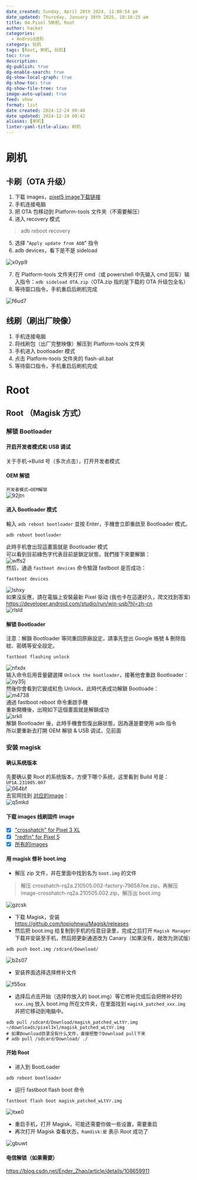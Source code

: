```yaml
---
date_created: Sunday, April 28th 2024, 11:08:54 pm
date_updated: Thursday, January 30th 2025, 10:18:25 am
title: 04.Pixel 5刷机、Root
author: hacket
categories:
  - Android进阶
category: 玩机
tags: [Root, 刷机, 玩机]
toc: true
description: 
dg-publish: true
dg-enable-search: true
dg-show-local-graph: true
dg-show-toc: true
dg-show-file-tree: true
image-auto-upload: true
feed: show
format: list
date created: 2024-12-24 00:40
date updated: 2024-12-24 00:42
aliases: [刷机]
linter-yaml-title-alias: 刷机
---
```


# 刷机

## 卡刷（OTA 升级）

1. 下载 images，[pixel5 image下载链接](https://developers.google.cn/android/images#redfin)
2. 手机连接电脑
3. 把 OTA 包移动到 Platform-tools 文件夹（不需要解压）
4. 进入 recovery 模式

> adb reboot recovery

5. 选择 "`Apply update from ADB`" 指令
6. adb devices，看下是不是 sideload

![x0yp9](https://raw.githubusercontent.com/hacket/ObsidianOSS/master/obsidian/x0yp9.png)

7. 在 Platform-tools 文件夹打开 cmd（或 powershell 中先输入 cmd 回车）输入指令：`adb sideload OTA.zip`（OTA.zip 指的是下载的 OTA 升级包全名）
8. 等待窗口指令，手机重启后刷机完成

![f6ud7](https://raw.githubusercontent.com/hacket/ObsidianOSS/master/obsidian/f6ud7.png)

## 线刷（刷出厂映像）

1. 手机连接电脑
2. 将线刷包（出厂完整映像）解压到 Platform-tools 文件夹
3. 手机进入 bootloader 模式
4. 点击 Platform-tools 文件夹的 flash-all.bat
5. 等待窗口指令，手机重启后刷机完成

# Root

## Root （Magisk 方式）

### 解锁 Bootloader

#### 开启开发者模式和 USB 调试

关于手机→Build 号（多次点击），打开开发者模式

#### OEM 解锁

`开发者模式→OEM解锁`<br>![92jtn](https://raw.githubusercontent.com/hacket/ObsidianOSS/master/obsidian/92jtn.png)

#### 进入 Bootloader 模式

輸入 `adb reboot bootloader` 並按 Enter，手機會立即重啟至 Bootloader 模式。

```shell
adb reboot bootloader
```

此時手机會出现這畫面就是 Bootloader 模式<br>可以看到目前綠色字代表目前是鎖定狀態，我們接下來要解鎖：<br>![wffs2](https://raw.githubusercontent.com/hacket/ObsidianOSS/master/obsidian/wffs2.jpg)<br>然后，通過 `fastboot devices` 命令驗證 fastboot 是否成功：

```shell
fastboot devices
```

![lshxy](https://raw.githubusercontent.com/hacket/ObsidianOSS/master/obsidian/lshxy.png)<br>如果沒反應，請在電腦上安裝最新 Pixel 驱动 (我也卡在這邊好久，爬文找到答案)<br><https://developer.android.com/studio/run/win-usb?hl=zh-cn><br>![rlsld](https://raw.githubusercontent.com/hacket/ObsidianOSS/master/obsidian/rlsld.png)

#### 解锁 Bootloader

注意：解鎖 Bootloader 等同重回原廠設定，請事先登出 Google 帳號 & 刪除指紋、密碼等安全設定。

```shell
fastboot flashing unlock
```

![nfxdx](https://raw.githubusercontent.com/hacket/ObsidianOSS/master/obsidian/nfxdx.jpg)<br>输入命令后用音量鍵選擇 `Unlock the bootloader`，接著他會重啟 Bootloader：<br>![oy35j](https://raw.githubusercontent.com/hacket/ObsidianOSS/master/obsidian/oy35j.jpg)<br>然後你會看到它變成紅色 Unlock，此時代表成功解鎖 Bootloade：<br>![m4738](https://raw.githubusercontent.com/hacket/ObsidianOSS/master/obsidian/m4738.jpg)<br>通過 fastboot reboot 命令重啟手機<br>重新開機後，出現如下這個畫面就是解鎖成功<br>![srkll](https://raw.githubusercontent.com/hacket/ObsidianOSS/master/obsidian/srkll.jpg)<br>解鎖 Bootloader 後，此時手機會恢復出廠狀態，因為還是要使用 adb 指令<br>所以要重新去打開 OEM 解锁 & USB 调试，见前面

### 安装 magisk

#### 确认系统版本

先要确认要 Root 的系统版本，方便下哪个系统，这里看到 Build 号是：`UP1A.231005.007`<br>![064bf](https://raw.githubusercontent.com/hacket/ObsidianOSS/master/obsidian/064bf.png)<br>去官网找到 [对应的image](https://developers.google.cn/android/images#redfin)：<br>![q5mkd](https://raw.githubusercontent.com/hacket/ObsidianOSS/master/obsidian/q5mkd.png)

#### 下载 images 线刷固件 image

- [x] ["crosshatch" for Pixel 3 XL](https://developers.google.cn/android/images#crosshatch)
- [x] ["redfin" for Pixel 5](https://developers.google.cn/android/images#redfin)
- [x] [所有的images](https://developers.google.cn/android/images)

#### 用 magisk 修补 boot.img

- 解压 zip 文件，并在里面中找到名为 `boot.img` 的文件

> 解压 crosshatch-rq2a.210505.002-factory-796587ee.zip，再解压 image-crosshatch-rq2a.210505.002.zip，解压出 boot.img

![gzcsk](https://raw.githubusercontent.com/hacket/ObsidianOSS/master/obsidian/gzcsk.png)

- 下载 Magisk，安装<br><https://github.com/topjohnwu/Magisk/releases>
- 然后把 boot.img 给复制到手机的任意目录里，完成之后打开 `Magisk Manager` 下载并安装至手机，然后把更新通道改为 Canary（如果没有，就改为测试版）

```
adb push boot.img /sdcard/Download/
```

![b2s07](https://raw.githubusercontent.com/hacket/ObsidianOSS/master/obsidian/b2s07.png)

- 安装界面选择选择修补文件

![f55ox](https://raw.githubusercontent.com/hacket/ObsidianOSS/master/obsidian/f55ox.png)

- 选择后点击开始（选择你放入的 boot.img）等它修补完成后会把修补好的 `xxx.img` 放入 boot.img 所在文件夹，在里面找到 `magisk_patched_xxx.img` 并把它移动到电脑中。

```shell
adb pull /sdcard/Download/magisk_patched_wLtVr.img ~/downloads/pixel3xl/magisk_patched_wLtVr.img
# 如果Download目录没有什么文件，直接把整个Download pull下来
# adb pull /sdcard/Download/ ./
```

#### 开始 Root

- 进入到 BootLoader

```shell
adb reboot bootloader
```

- 运行 fastboot flash boot 命令

```
fastboot flash boot magisk_patched_wLtVr.img
```

![itxe0](https://raw.githubusercontent.com/hacket/ObsidianOSS/master/obsidian/itxe0.png)

- 重启手机，打开 Magisk，可能还需要你做一些设置，需要重启
- 再次打开 Magisk 查看状态，`Ramdisk:是` 表示 Root 成功了

![gbuwt](https://raw.githubusercontent.com/hacket/ObsidianOSS/master/obsidian/gbuwt.png)

#### 电信解锁（如果需要）

<https://blog.csdn.net/Ender_Zhao/article/details/108659911>
